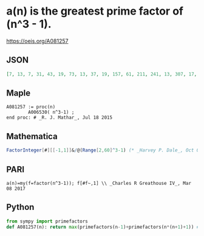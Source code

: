 # a\(n\) is the greatest prime factor of \(n^3 \- 1\)\.
https://oeis.org/A081257
## JSON
```JSON
[7, 13, 7, 31, 43, 19, 73, 13, 37, 19, 157, 61, 211, 241, 13, 307, 17, 127, 421, 463, 13, 79, 601, 31, 37, 757, 271, 67, 29, 331, 151, 1123, 397, 97, 43, 67, 1483, 223, 547, 1723, 139, 631, 283, 109, 103, 61, 181, 43, 2551, 379, 919, 409, 2971, 79, 103, 3307, 163]
```
## Maple
```Maple
A081257 := proc(n)
        A006530( n^3-1) ;
end proc: # _R. J. Mathar_, Jul 18 2015
```
## Mathematica
```Mathematica
FactorInteger[#][[-1,1]]&/@(Range[2,60]^3-1) (* _Harvey P. Dale_, Oct 09 2017 *)
```
## PARI
```PARI
a(n)=my(f=factor(n^3-1)); f[#f~,1] \\ _Charles R Greathouse IV_, Mar 08 2017
```
## Python
```Python
from sympy import primefactors
def A081257(n): return max(primefactors(n-1)+primefactors(n*(n+1)+1)) # _Chai Wah Wu_, Oct 15 2022
```
